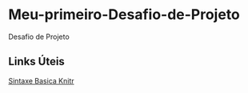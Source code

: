 # Meu-primeiro-Desafio-de-Projeto
Desafio de Projeto

## Links Úteis
[Sintaxe Basica  Knitr](https://bookdown.org/yihui/rmarkdown-cookbook/working-directory.html/basic-syntax/)
